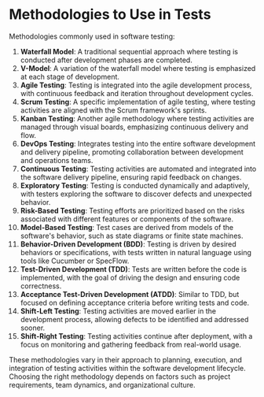 # Methodologies to Use in Tests

Methodologies commonly used in software testing:

1. **Waterfall Model**: A traditional sequential approach where testing is conducted after development phases are completed.
2. **V-Model**: A variation of the waterfall model where testing is emphasized at each stage of development.
3. **Agile Testing**: Testing is integrated into the agile development process, with continuous feedback and iteration throughout development cycles.
4. **Scrum Testing**: A specific implementation of agile testing, where testing activities are aligned with the Scrum framework's sprints.
5. **Kanban Testing**: Another agile methodology where testing activities are managed through visual boards, emphasizing continuous delivery and flow.
6. **DevOps Testing**: Integrates testing into the entire software development and delivery pipeline, promoting collaboration between development and operations teams.
7. **Continuous Testing**: Testing activities are automated and integrated into the software delivery pipeline, ensuring rapid feedback on changes.
8. **Exploratory Testing**: Testing is conducted dynamically and adaptively, with testers exploring the software to discover defects and unexpected behavior.
9. **Risk-Based Testing**: Testing efforts are prioritized based on the risks associated with different features or components of the software.
10. **Model-Based Testing**: Test cases are derived from models of the software's behavior, such as state diagrams or finite state machines.
11. **Behavior-Driven Development (BDD)**: Testing is driven by desired behaviors or specifications, with tests written in natural language using tools like Cucumber or SpecFlow.
12. **Test-Driven Development (TDD)**: Tests are written before the code is implemented, with the goal of driving the design and ensuring code correctness.
13. **Acceptance Test-Driven Development (ATDD)**: Similar to TDD, but focused on defining acceptance criteria before writing tests and code.
14. **Shift-Left Testing**: Testing activities are moved earlier in the development process, allowing defects to be identified and addressed sooner.
15. **Shift-Right Testing**: Testing activities continue after deployment, with a focus on monitoring and gathering feedback from real-world usage.

These methodologies vary in their approach to planning, execution, and integration of testing activities within the software development lifecycle. Choosing the right methodology depends on factors such as project requirements, team dynamics, and organizational culture.